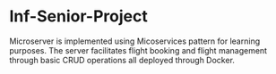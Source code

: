# Inf-Senior-Project
Microserver is implemented using Micoservices pattern for learning purposes. The server facilitates flight booking and flight management through basic CRUD operations all deployed through Docker.
